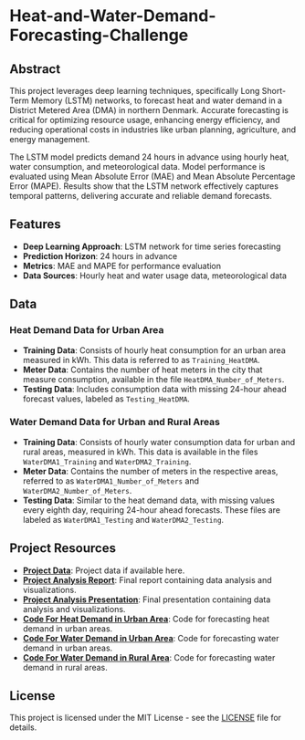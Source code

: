 # Heat-and-Water-Demand-Forecasting-Challenge

## Abstract
This project leverages deep learning techniques, specifically Long Short-Term Memory (LSTM) networks, to forecast heat and water demand in a District Metered Area (DMA) in northern Denmark. Accurate forecasting is critical for optimizing resource usage, enhancing energy efficiency, and reducing operational costs in industries like urban planning, agriculture, and energy management.

The LSTM model predicts demand 24 hours in advance using hourly heat, water consumption, and meteorological data. Model performance is evaluated using Mean Absolute Error (MAE) and Mean Absolute Percentage Error (MAPE). Results show that the LSTM network effectively captures temporal patterns, delivering accurate and reliable demand forecasts.

## Features
- **Deep Learning Approach**: LSTM network for time series forecasting
- **Prediction Horizon**: 24 hours in advance
- **Metrics**: MAE and MAPE for performance evaluation
- **Data Sources**: Hourly heat and water usage data, meteorological data

## Data

### Heat Demand Data for Urban Area
- **Training Data**: Consists of hourly heat consumption for an urban area measured in kWh. This data is referred to as `Training_HeatDMA`.
- **Meter Data**: Contains the number of heat meters in the city that measure consumption, available in the file `HeatDMA_Number_of_Meters`.
- **Testing Data**: Includes consumption data with missing 24-hour ahead forecast values, labeled as `Testing_HeatDMA`.

### Water Demand Data for Urban and Rural Areas
- **Training Data**: Consists of hourly water consumption data for urban and rural areas, measured in kWh. This data is available in the files `WaterDMA1_Training` and `WaterDMA2_Training`.
- **Meter Data**: Contains the number of meters in the respective areas, referred to as `WaterDMA1_Number_of_Meters` and `WaterDMA2_Number_of_Meters`.
- **Testing Data**: Similar to the heat demand data, with missing values every eighth day, requiring 24-hour ahead forecasts. These files are labeled as `WaterDMA1_Testing` and `WaterDMA2_Testing`.

## Project Resources

- [**Project Data**](Data/): Project data if available here.
- [**Project Analysis Report**](Time_Series_Project_Report.pdf): Final report containing data analysis and visualizations.
- [**Project Analysis Presentation**](Time_Series_Challenge.pdf): Final presentation containing data analysis and visualizations.
- [**Code For Heat Demand in Urban Area**](Heat_Demand_Forecasting/): Code for forecasting heat demand in urban areas.
- [**Code For Water Demand in Urban Area**](Water_Demand_Forecasting_For_Urban_Area/): Code for forecasting water demand in urban areas.
- [**Code For Water Demand in Rural Area**](Water_Demand_Forecasting_For_Rural_Area/): Code for forecasting water demand in rural areas.

## License
This project is licensed under the MIT License - see the [LICENSE](LICENSE) file for details.
